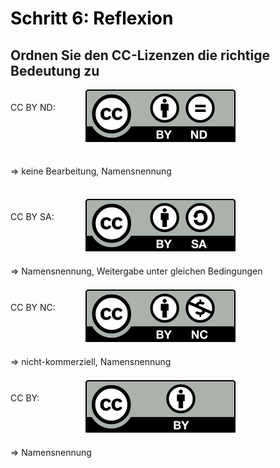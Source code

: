 <h1 style="color:#000000">Schritt 6: Reflexion</h1>
<link rel="stylesheet" href="https://cdnjs.cloudflare.com/ajax/libs/font-awesome/4.7.0/css/font-awesome.min.css">

<h2>Ordnen Sie den CC-Lizenzen die richtige Bedeutung zu</h2>

<div class="dragdropContainer">
	<p style="float:left;line-height:30px;vertical-align:middle;width:120px;display:inline-block;">CC BY ND: </p>
	<div class="dropzone"><img id="drag1" src="images/creative-commons_cc-by-nd.svg" draggable="true"></div>
	<div class="dropzone"></div>
	<p style="float:left;line-height:60px;vertical-align:middle;display:inline-block;">=> keine Bearbeitung, Namensnennung</p>
</div>
<br style="clear:both;">
<div class="dragdropContainer">
	<p style="float:left;line-height:30px;vertical-align:middle;width:120px;">CC BY SA: </p>
	<div class="dropzone">
		<img id="drag2" src="images/creative-commons_cc-by-sa.svg" draggable="true">
	</div>
	<div class="dropzone">
	</div>
	<p style="float:left;line-height:30px;vertical-align:middle;">=> Namensnennung, Weitergabe unter gleichen Bedingungen</p>
</div>
<br style="clear:both;">
<div class="dragdropContainer">
	<p style="float:left;line-height:30px;vertical-align:middle;width:120px;">CC BY NC: </p>
	<div class="dropzone">
		<img id="drag3" src="images/creative-commons_cc-by-nc.svg" draggable="true">
	</div>
	<div class="dropzone">
	</div>
	<p style="float:left;line-height:30px;vertical-align:middle;">=> nicht-kommerziell, Namensnennung</p>
</div>
<br style="clear:both;">
<div class="dragdropContainer">
	<p style="float:left;line-height:30px;vertical-align:middle;width:120px;">CC BY: </p>
	<div class="dropzone">
		<img id="drag4" src="images/creative-commons_cc-by.svg" draggable="true">
	</div>
	<div class="dropzone">
	</div>
	<p style="float:left;line-height:30px;vertical-align:middle;">=> Namensnennung</p>
</div>
<br style="clear:both">

<script>
function ziehen(ev) {
	ev.dataTransfer.setData('text', ev.target.id);
}
function ablegenErlauben(ev) {
	ev.preventDefault();
}
function ablegen(ev) {
	ev.preventDefault();
	var data = ev.dataTransfer.getData('text');
	var target = ev.target;
	while (" " + target.className + " ".indexOf(" zielzone ") == -1) {
	    target = target.parentNode;
	}
	target.appendChild(document.getElementById(data));
}
window.addEventListener("load", function () {
	var elms = document.querySelectorAll(".dropzone");
	for (var i = 0; i < elms.length; i++) {
		var zielzone = elms[i];
		zielzone.addEventListener("drop", ablegen);
		zielzone.addEventListener("dragover", ablegenErlauben);
	};
	elms = document.querySelectorAll("[draggable=true]")
	for (var i = 0; i < elms.length; i++) {
		var draggable = elms[i];
		draggable.addEventListener("dragstart", ziehen);
	};
});
</script>
